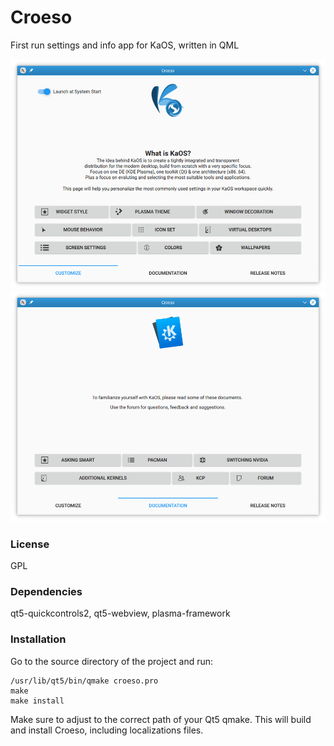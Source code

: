 # Croeso
First run settings and info app for KaOS, written in QML

![Screenshot](images/croeso1.png)
![Screenshot2](images/croeso2.png)

### License
GPL

### Dependencies

qt5-quickcontrols2, qt5-webview, plasma-framework


### Installation
Go to the source directory of the project and run:

```
/usr/lib/qt5/bin/qmake croeso.pro
make
make install
```

Make sure to adjust to the correct path of your Qt5 qmake. This will build and install Croeso, including localizations files.
